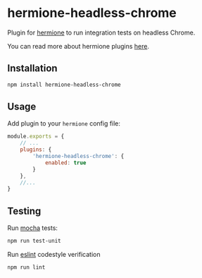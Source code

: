 # hermione-headless-chrome

Plugin for [hermione](https://github.com/gemini-testing/hermione) to run integration tests on headless Chrome.

You can read more about hermione plugins [here](https://github.com/gemini-testing/hermione#plugins).

## Installation

```bash
npm install hermione-headless-chrome
```

## Usage

Add plugin to your `hermione` config file:

```js
module.exports = {
    // ...
    plugins: {
        'hermione-headless-chrome': {
            enabled: true
        }
    },
    //...
}
```

## Testing

Run [mocha](http://mochajs.org) tests:
```bash
npm run test-unit
```

Run [eslint](http://eslint.org) codestyle verification
```bash
npm run lint
```
